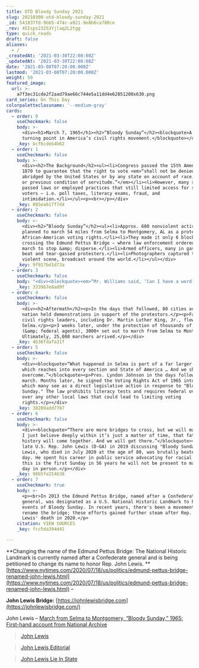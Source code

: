 ```yaml
---
title: OTD Bloody Sunday 2021
slug: 20210308-otd-bloody-sunday-2021
_id: 541837fd-9bb5-474c-a921-9e8b6ca780ce
_rev: 45Isps23253Yjlaq2L2tgg
type: quick_reads
draft: false
aliases:
  - /
_createdAt: '2021-03-30T22:08:08Z'
_updatedAt: '2021-03-30T22:08:08Z'
date: '2021-03-08T07:20:00.000Z'
lastmod: '2021-03-08T07:20:00.000Z'
weight: 50
featured_image:
  url: >-
    a7f3ec31cde2f2aad79ae66c744e5a11dd4e62851200x630.png
card_series: On This Day
colorpaletteclassname: '--medium-gray'
cards:
  - order: 0
    useCheckmark: false
    body: >-
      <div><h1>March 7, 1965</h1><h2>“Bloody Sunday”</h2><blockquote>A pivotal
      turning point in America’s civil rights movement.</blockquote></div>
    _key: bcf6cdeb4b62
  - order: 1
    useCheckmark: false
    body: >-
      <div><h2>The Background</h2><ul><li>Congress passed the 15th Amendment in
      1870 to guarantee that the right to vote <em>“shall not be denied or
      abridged by the United States or by any state on account of race, color,
      or previous condition of servitude.”</em></li><li>However, many states
      passed laws or employed practices that still limited access for some
      voters – i.e. poll taxes, literacy exams, fraud, and
      intimidation.</li></ul><p><br></p></div>
    _key: 085ea617f7d4
  - order: 2
    useCheckmark: false
    body: >-
      <div><h2>“Bloody Sunday”</h2><ul><li>Approx. 600 nonviolent activists
      planned to march 54 miles from Selma to Montgomery, AL as a protest for
      African-American voting rights.</li><li>They made it only 6 blocks,
      crossing the Edmund Pettus Bridge – where law enforcement ordered the
      march to stop &amp; disperse.</li><li>Armed officers, many in gas masks,
      beat and tear-gassed protesters.</li><li>Photographers captured the
      violent scene, broadcast around the world.</li></ul></div>
    _key: 9f917bd1d73a
  - order: 3
    useCheckmark: false
    body: "<div><blockquote><em>“Mr. Williams said, ‘Can I have a word?’\_He said, ‘There will be no word.’ And about a minute or more Major Cloud ordered the Troopers to advance … they moved forward with their clubs up over their—near their shoulder, the top part of the body; they came rushing in, knocking us down and pushing us.”</em></blockquote><p>Congressman John Lewis - a young civil rights leader at the time - led the march with Hosea Williams, a fellow activist.</p></div>"
    _key: 3339b7e8ad9f
  - order: 4
    useCheckmark: false
    body: >-
      <div><h2>Aftermath</h2><p>In the days that followed, 80 cities around the
      nation held demonstrations in support of the protestors.</p><p>Faith &amp;
      civil rights leaders, including Dr. Martin Luther King, Jr., flew to
      Selma.</p><p>3 weeks later, under the protection of thousands of soldiers
      (&amp; federal agents), 3000+ set out to march from Selma to Montgomery.
      Ultimately, 25,000 marchers arrived.</p></div>
    _key: 4b36fdafa31f
  - order: 5
    useCheckmark: false
    body: >-
      <div><blockquote>“What happened in Selma is part of a far larger movement
      which reaches into every section and State of America … And we shall
      overcome.”</blockquote><p>Pres. Lyndon Johnson in the days following the
      march. Months later, he signed the Voting Rights Act of 1965 into law,
      which many see as a direct legislative action in response to "Bloody
      Sunday." The law prohibits literacy tests and requires federal oversight
      over any other local laws that could lead to limiting voting
      rights.</p></div>
    _key: 38289add77b7
  - order: 6
    useCheckmark: false
    body: >-
      <div><blockquote>“There are more bridges to cross, but we will make it …
      ​I just believe deeply within it’s just a matter of time, that fate and
      history will come together. And we will get there.”</blockquote><p>The
      late U.S. Rep. John Lewis (D-GA) in 2019 discussing "Bloody Sunday." Rep.
      Lewis, who died in July 2020 at the age of 80, was brutally beaten that
      day. He spent his career in public service advocating for racial equality;
      this is the first Sunday in 56 years he will not be present to mark the
      day in person.</p></div>
    _key: 98b5fe254638
  - order: 7
    useCheckmark: true
    body: >-
      <p><br>In 2013 the Edmund Pettus Bridge, named after a Confederate
      general, was designated as a U.S. National Historic Landmark to honor the
      events of Bloody Sunday. In recent years, there's been a movement to
      rename the bridge; these efforts gained further steam after Rep. John
      Lewis' death in 2020.</p>
    citation: VIEW SOURCES
    _key: fcc5da394d41

---
```

**Changing the name of the Edmund Pettus Bridge: The National Historic Landmark is currently named after a Confederate general and is being petitioned to change its name to honor Rep. John Lewis. **[https://www.nytimes.com/2020/07/18/us/politics/edmund-pettus-bridge-renamed-john-lewis.html](https://www.nytimes.com/2020/07/18/us/politics/edmund-pettus-bridge-renamed-john-lewis.html) –

**John Lewis Bridge:** [https://johnlewisbridge.com](https://johnlewisbridge.com/)

John Lewis – [March from Selma to Montgomery, “Bloody Sunday,” 1965: First-hand account from National Archive](https://www.archives.gov/exhibits/eyewitness/html.php?section=2)

> [John Lewis](https://smarthernews.com/john-lewis/)





> [John Lewis Editorial](https://smarthernews.com/john-lewis-editorial/)





> [John Lewis Lie In State](https://smarthernews.com/john-lewis-lie-in-state/)